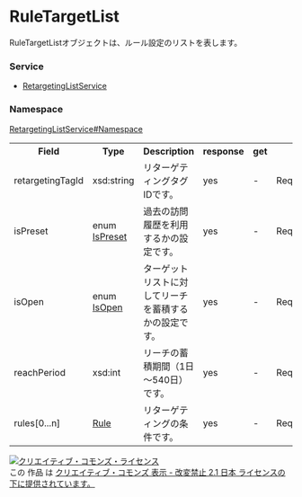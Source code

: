 # RuleTargetList
RuleTargetListオブジェクトは、ルール設定のリストを表します。
### Service
+ [RetargetingListService](../../services/RetargetingListService.md)

### Namespace
[RetargetingListService#Namespace](../../services/RetargetingListService.md#namespace)

<table>
 <tr>
  <th>Field</th>
  <th>Type</th>
  <th>Description</th>
  <th>response</th>
  <th>get</th>
  <th>add</th>
  <th>set</th>
  <th>remove</th>
 </tr>
 <tr>
  <td>retargetingTagId</td>
  <td>xsd:string</td>
  <td>リターゲティングタグIDです。</td>
  <td>yes</td>
  <td>-</td>
  <td>Requirement</td>
  <td>-</td>
  <td>-</td>
 </tr>
 <tr>
  <td>isPreset</td>
  <td>enum<br><a href="./IsPreset.md">IsPreset</a></td>
  <td>過去の訪問履歴を利用するかの設定です。</td>
  <td>yes</td>
  <td>-</td>
  <td>Requirement</td>
  <td>-</td>
  <td>-</td>
 </tr>
 <tr>
  <td>isOpen</td>
  <td>enum<br><a href="./IsOpen.md">IsOpen</a></a></td>
  <td>ターゲットリストに対してリーチを蓄積するかの設定です。</td>
  <td>yes</td>
  <td>-</td>
  <td>Requirement</td>
  <td>targetListTypeがDEFAULT_LIST,RULEの場合、Optional/Updatable</td>
  <td>-</td>
 </tr>
 <tr>
  <td>reachPeriod</td>
  <td>xsd:int</td>
  <td>リーチの蓄積期間（1日～540日）です。</td>
  <td>yes</td>
  <td>-</td>
  <td>Requirement</td>
  <td>Optional<br>Updatable</td>
  <td>-</td>
 </tr>
 <tr>
  <td>rules[0...n]</td>
  <td><a href="./Rule.md">Rule</a></td>
  <td>リターゲティングの条件です。</td>
  <td>yes</td>
  <td>-</td>
  <td>Requirement</td>
  <td>Requirement<br>Updatable</td>
  <td>-</td>
 </tr>
</table>

<a rel="license" href="http://creativecommons.org/licenses/by-nd/2.1/jp/"><img alt="クリエイティブ・コモンズ・ライセンス" style="border-width:0" src="https://i.creativecommons.org/l/by-nd/2.1/jp/88x31.png" /></a><br />この 作品 は <a rel="license" href="http://creativecommons.org/licenses/by-nd/2.1/jp/">クリエイティブ・コモンズ 表示 - 改変禁止 2.1 日本 ライセンスの下に提供されています。</a>
